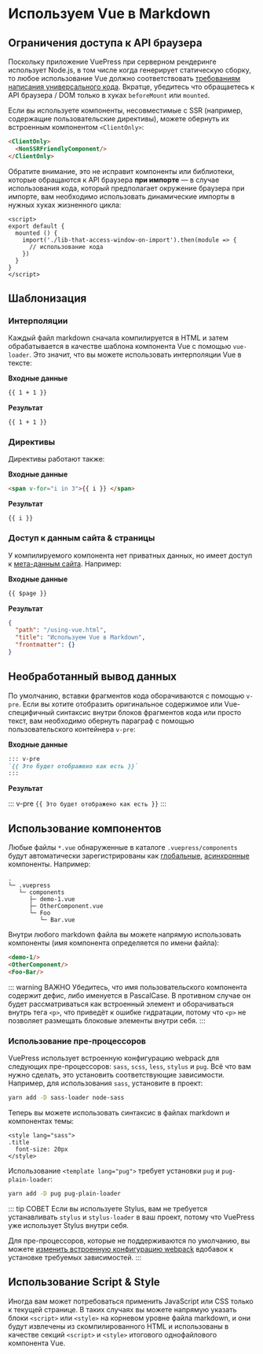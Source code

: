 # Используем Vue в Markdown

## Ограничения доступа к API браузера

Поскольку приложение VuePress при серверном рендеринге использует Node.js, в том числе когда генерирует статическую сборку, то любое использование Vue должно соответствовать [требованиям написания универсального кода](https://ssr.vuejs.org/ru/universal.html). Вкратце, убедитесь что обращаетесь к API браузера / DOM только в хуках `beforeMount` или `mounted`.

Если вы используете компоненты, несовместимые с SSR (например, содержащие пользовательские директивы), можете обернуть их встроенным компонентом `<ClientOnly>`:

``` md
<ClientOnly>
  <NonSSRFriendlyComponent/>
</ClientOnly>
```

Обратите внимание, это не исправит компоненты или библиотеки, которые обращаются к API браузера **при импорте** — в случае использования кода, который предполагает окружение браузера при импорте, вам необходимо использовать динамические импорты в нужных хуках жизненного цикла:

``` vue
<script>
export default {
  mounted () {
    import('./lib-that-access-window-on-import').then(module => {
      // использование кода
    })
  }
}
</script>
```

## Шаблонизация

### Интерполяции

Каждый файл markdown сначала компилируется в HTML и затем обрабатывается в качестве шаблона компонента Vue с помощью `vue-loader`. Это значит, что вы можете использовать интерполяции Vue в тексте:

**Входные данные**

``` md
{{ 1 + 1 }}
```

**Результат**

<div class="language-text"><pre><code>{{ 1 + 1 }}</code></pre></div>

### Директивы

Директивы работают также:

**Входные данные**

``` md
<span v-for="i in 3">{{ i }} </span>
```

**Результат**

<div class="language-text"><pre><code><span v-for="i in 3">{{ i }} </span></code></pre></div>

### Доступ к данным сайта & страницы

У компилируемого компонента нет приватных данных, но имеет доступ к [мета-данным сайта](./custom-themes.md#мета-данные-сайта-и-страницы). Например:

**Входные данные**

``` md
{{ $page }}
```

**Результат**

``` json
{
  "path": "/using-vue.html",
  "title": "Используем Vue в Markdown",
  "frontmatter": {}
}
```

## Необработанный вывод данных

По умолчанию, вставки фрагментов кода оборачиваются с помощью `v-pre`. Если вы хотите отобразить оригинальное содержимое или Vue-специфичный синтаксис внутри блоков фрагментов кода или просто текст, вам необходимо обернуть параграф с помощью пользовательского контейнера `v-pre`:

**Входные данные**

``` md
::: v-pre
`{{ Это будет отображено как есть }}`
:::
```

**Результат**

::: v-pre
`{{ Это будет отображено как есть }}`
:::

## Использование компонентов

Любые файлы `*.vue` обнаруженные в каталоге `.vuepress/components` будут автоматически зарегистрированы как [глобальные](https://ru.vuejs.org/v2/guide/components-registration.html#Глобальная-регистрация), [асинхронные](https://ru.vuejs.org/v2/guide/components-dynamic-async.html#Асинхронные-компоненты) компоненты. Например:

```
.
└─ .vuepress
   └─ components
      ├─ demo-1.vue
      ├─ OtherComponent.vue
      └─ Foo
         └─ Bar.vue
```

Внутри любого markdown файла вы можете напрямую использовать компоненты (имя компонента определяется по имени файла):

``` md
<demo-1/>
<OtherComponent/>
<Foo-Bar/>
```

<demo-1></demo-1>

<OtherComponent/>

<Foo-Bar/>

::: warning ВАЖНО
Убедитесь, что имя пользовательского компонента содержит дефис, либо именуется в PascalCase. В противном случае он будет рассматриваться как встроенный элемент и оборачиваться внутрь тега `<p>`, что приведёт к ошибке гидратации, потому что `<p>` не позволяет размещать блоковые элементы внутри себя.
:::

### Использование пре-процессоров

VuePress использует встроенную конфигурацию webpack для следующих пре-процессоров: `sass`, `scss`, `less`, `stylus` и `pug`. Всё что вам нужно сделать, это установить соответствующие зависимости. Например, для использования `sass`, установите в проект:
 
``` bash
yarn add -D sass-loader node-sass
```

Теперь вы можете использовать синтаксис в файлах markdown и компонентах темы:

``` vue
<style lang="sass">
.title
  font-size: 20px
</style>
```

Использование `<template lang="pug">` требует установки `pug` и `pug-plain-loader`:

``` bash
yarn add -D pug pug-plain-loader
```

::: tip СОВЕТ
Если вы используете Stylus, вам не требуется устанавливать `stylus` и `stylus-loader` в ваш проект, потому что VuePress уже использует Stylus внутри себя.
  
Для пре-процессоров, которые не поддерживаются по умолчанию, вы можете [изменить встроенную конфигурацию webpack](../config/README.md#configurewebpack) вдобавок к установке требуемых зависимостей.
:::

## Использование Script & Style

Иногда вам может потребоваться применить JavaScript или CSS только к текущей странице. В таких случаях вы можете напрямую указать блоки `<script>` или `<style>` на корневом уровне файла markdown, и они будут извлечены из скомпилированного HTML и использованы в качестве секций `<script>` и `<style>` итогового однофайлового компонента Vue.

<p class="demo" :class="$style.example"></p>

<style module>
.example {
  color: #41b883;
}
</style>

<script>
export default {
  mounted () {
    document.querySelector(`.${this.$style.example}`)
      .textContent = 'Это отображается с помощью инлайнового скрипта и стилизуется инлайновым CSS'
  }
}
</script>
